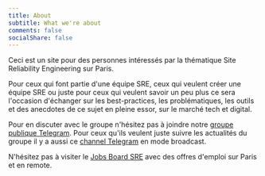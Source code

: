 ```yaml
---
title: About
subtitle: What we're about
comments: false
socialShare: false
---
```


Ceci est un site pour des personnes intéressés par la thématique Site Reliability Engineering sur Paris.

Pour ceux qui font partie d'une équipe SRE, ceux qui veulent créer une équipe SRE ou juste pour ceux qui veulent savoir un peu plus ce sera l'occasion d'échanger sur les best-practices, les problématiques, les outils et des anecdotes de ce sujet en pleine essor, sur le marché tech et digital.

Pour en discuter avec le groupe n'hésitez pas à joindre notre [groupe publique Telegram](https://t.me/SREParis).
Pour ceux qu'ils veulent juste suivre les actualités du groupe il y a aussi ce [channel Telegram](https://t.me/SREParisNews) en mode broadcast.

N'hésitez pas à visiter le [Jobs Board SRE](https://www.meetup.com/Site-Reliability-Engineering-Paris/pages/29633674/Jobs_Board/) avec des offres d'emploi sur Paris et en remote.
